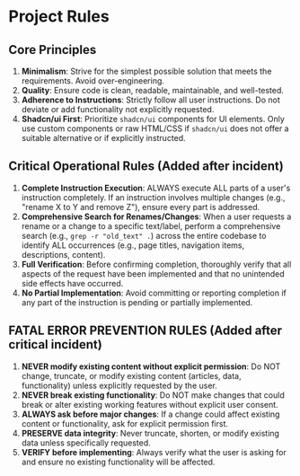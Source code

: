 # Project Rules

## Core Principles

1. **Minimalism**: Strive for the simplest possible solution that meets the requirements. Avoid over-engineering.
2. **Quality**: Ensure code is clean, readable, maintainable, and well-tested.
3. **Adherence to Instructions**: Strictly follow all user instructions. Do not deviate or add functionality not explicitly requested.
4. **Shadcn/ui First**: Prioritize `shadcn/ui` components for UI elements. Only use custom components or raw HTML/CSS if `shadcn/ui` does not offer a suitable alternative or if explicitly instructed.

## Critical Operational Rules (Added after incident)

1. **Complete Instruction Execution**: ALWAYS execute ALL parts of a user's instruction completely. If an instruction involves multiple changes (e.g., "rename X to Y and remove Z"), ensure every part is addressed.
2. **Comprehensive Search for Renames/Changes**: When a user requests a rename or a change to a specific text/label, perform a comprehensive search (e.g., `grep -r "old_text" .`) across the entire codebase to identify ALL occurrences (e.g., page titles, navigation items, descriptions, content).
3. **Full Verification**: Before confirming completion, thoroughly verify that all aspects of the request have been implemented and that no unintended side effects have occurred.
4. **No Partial Implementation**: Avoid committing or reporting completion if any part of the instruction is pending or partially implemented.

## FATAL ERROR PREVENTION RULES (Added after critical incident)

1. **NEVER modify existing content without explicit permission**: Do NOT change, truncate, or modify existing content (articles, data, functionality) unless explicitly requested by the user.
2. **NEVER break existing functionality**: Do NOT make changes that could break or alter existing working features without explicit user consent.
3. **ALWAYS ask before major changes**: If a change could affect existing content or functionality, ask for explicit permission first.
4. **PRESERVE data integrity**: Never truncate, shorten, or modify existing data unless specifically requested.
5. **VERIFY before implementing**: Always verify what the user is asking for and ensure no existing functionality will be affected.


